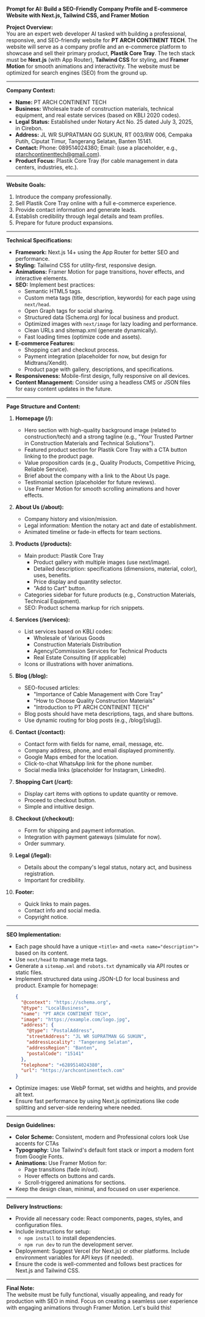 **Prompt for AI: Build a SEO-Friendly Company Profile and E-commerce Website with Next.js, Tailwind CSS, and Framer Motion**

**Project Overview:**  
You are an expert web developer AI tasked with building a professional, responsive, and SEO-friendly website for **PT ARCH CONTINENT TECH**. The website will serve as a company profile and an e-commerce platform to showcase and sell their primary product, **Plastik Core Tray**. The tech stack must be **Next.js** (with App Router), **Tailwind CSS** for styling, and **Framer Motion** for smooth animations and interactivity. The website must be optimized for search engines (SEO) from the ground up.

---

**Company Context:**

- **Name:** PT ARCH CONTINENT TECH
- **Business:** Wholesale trade of construction materials, technical equipment, and real estate services (based on KBLI 2020 codes).
- **Legal Status:** Established under Notary Act No. 25 dated July 3, 2025, in Cirebon.
- **Address:** JL WR SUPRATMAN GG SUKUN, RT 003/RW 006, Cempaka Putih, Ciputat Timur, Tangerang Selatan, Banten 15141.
- **Contact:** Phone: 089514024380; Email: (use a placeholder, e.g., ptarchcontinenttech@gmail.com).
- **Product Focus:** Plastik Core Tray (for cable management in data centers, industries, etc.).

---

**Website Goals:**

1. Introduce the company professionally.
2. Sell Plastik Core Tray online with a full e-commerce experience.
3. Provide contact information and generate leads.
4. Establish credibility through legal details and team profiles.
5. Prepare for future product expansions.

---

**Technical Specifications:**

- **Framework:** Next.js 14+ using the App Router for better SEO and performance.
- **Styling:** Tailwind CSS for utility-first, responsive design.
- **Animations:** Framer Motion for page transitions, hover effects, and interactive elements.
- **SEO:** Implement best practices:
  - Semantic HTML5 tags.
  - Custom meta tags (title, description, keywords) for each page using `next/head`.
  - Open Graph tags for social sharing.
  - Structured data (Schema.org) for local business and product.
  - Optimized images with `next/image` for lazy loading and performance.
  - Clean URLs and sitemap.xml (generate dynamically).
  - Fast loading times (optimize code and assets).
- **E-commerce Features:**
  - Shopping cart and checkout process.
  - Payment integration (placeholder for now, but design for Midtrans/Xendit).
  - Product page with gallery, descriptions, and specifications.
- **Responsiveness:** Mobile-first design, fully responsive on all devices.
- **Content Management:** Consider using a headless CMS or JSON files for easy content updates in the future.

---

**Page Structure and Content:**

1. **Homepage (/):**

   - Hero section with high-quality background image (related to construction/tech) and a strong tagline (e.g., "Your Trusted Partner in Construction Materials and Technical Solutions").
   - Featured product section for Plastik Core Tray with a CTA button linking to the product page.
   - Value proposition cards (e.g., Quality Products, Competitive Pricing, Reliable Service).
   - Brief about the company with a link to the About Us page.
   - Testimonial section (placeholder for future reviews).
   - Use Framer Motion for smooth scrolling animations and hover effects.

2. **About Us (/about):**

   - Company history and vision/mission.
   - Legal information: Mention the notary act and date of establishment.
   - Animated timeline or fade-in effects for team sections.

3. **Products (/products):**

   - Main product: Plastik Core Tray
     - Product gallery with multiple images (use next/image).
     - Detailed description: specifications (dimensions, material, color), uses, benefits.
     - Price display and quantity selector.
     - "Add to Cart" button.
   - Categories sidebar for future products (e.g., Construction Materials, Technical Equipment).
   - SEO: Product schema markup for rich snippets.

4. **Services (/services):**

   - List services based on KBLI codes:
     - Wholesale of Various Goods
     - Construction Materials Distribution
     - Agency/Commission Services for Technical Products
     - Real Estate Consulting (if applicable)
   - Icons or illustrations with hover animations.

5. **Blog (/blog):**

   - SEO-focused articles:
     - "Importance of Cable Management with Core Tray"
     - "How to Choose Quality Construction Materials"
     - "Introduction to PT ARCH CONTINENT TECH"
   - Blog posts should have meta descriptions, tags, and share buttons.
   - Use dynamic routing for blog posts (e.g., /blog/[slug]).

6. **Contact (/contact):**

   - Contact form with fields for name, email, message, etc.
   - Company address, phone, and email displayed prominently.
   - Google Maps embed for the location.
   - Click-to-chat WhatsApp link for the phone number.
   - Social media links (placeholder for Instagram, LinkedIn).

7. **Shopping Cart (/cart):**

   - Display cart items with options to update quantity or remove.
   - Proceed to checkout button.
   - Simple and intuitive design.

8. **Checkout (/checkout):**

   - Form for shipping and payment information.
   - Integration with payment gateways (simulate for now).
   - Order summary.

9. **Legal (/legal):**

   - Details about the company's legal status, notary act, and business registration.
   - Important for credibility.

10. **Footer:**
    - Quick links to main pages.
    - Contact info and social media.
    - Copyright notice.

---

**SEO Implementation:**

- Each page should have a unique `<title>` and `<meta name="description">` based on its content.
- Use `next/head` to manage meta tags.
- Generate a `sitemap.xml` and `robots.txt` dynamically via API routes or static files.
- Implement structured data using JSON-LD for local business and product. Example for homepage:
  ```json
  {
    "@context": "https://schema.org",
    "@type": "LocalBusiness",
    "name": "PT ARCH CONTINENT TECH",
    "image": "https://example.com/logo.jpg",
    "address": {
      "@type": "PostalAddress",
      "streetAddress": "JL WR SUPRATMAN GG SUKUN",
      "addressLocality": "Tangerang Selatan",
      "addressRegion": "Banten",
      "postalCode": "15141"
    },
    "telephone": "+6289514024380",
    "url": "https://archcontinenttech.com"
  }
  ```
- Optimize images: use WebP format, set widths and heights, and provide alt text.
- Ensure fast performance by using Next.js optimizations like code splitting and server-side rendering where needed.

---

**Design Guidelines:**

- **Color Scheme:** Consistent, modern and Professional colors look Use accents for CTAs
- **Typography:** Use Tailwind's default font stack or import a modern font from Google Fonts.
- **Animations:** Use Framer Motion for:
  - Page transitions (fade in/out).
  - Hover effects on buttons and cards.
  - Scroll-triggered animations for sections.
- Keep the design clean, minimal, and focused on user experience.

---

**Delivery Instructions:**

- Provide all necessary code: React components, pages, styles, and configuration files.
- Include instructions for setup:
  - `npm install` to install dependencies.
  - `npm run dev` to run the development server.
- Deployement: Suggest Vercel (for Next.js) or other platforms. Include environment variables for API keys (if needed).
- Ensure the code is well-commented and follows best practices for Next.js and Tailwind CSS.

---

**Final Note:**  
The website must be fully functional, visually appealing, and ready for production with SEO in mind. Focus on creating a seamless user experience with engaging animations through Framer Motion. Let's build this!
